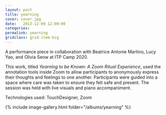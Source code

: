 ```yaml
---
layout: post
title: yearning
cover: cover.jpg
date:   2013-12-09 12:00:00
categories: 
permalink: yearning
gridclass: grid-item-big
---
```


A performance piece in collaboration with Beatrice Antonie Martino, Lucy Yao, and Olivia Seow at ITP Camp 2020.

<!--more-->

This work, titled *Yearning to be Known: A Zoom Ritual Experience*, used the annotation tools inside Zoom to allow participants to anonymously express their thoughts and feelings to one another.
Participants were guided into a space where care was taken to ensure they felt safe and present.
The session was held with live visuals and piano accompaniment.

Technologies used: TouchDesigner, Zoom

{% include image-gallery.html folder="/albums/yearning" %}
